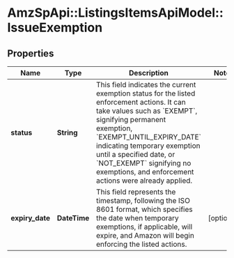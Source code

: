 # AmzSpApi::ListingsItemsApiModel::IssueExemption

## Properties
Name | Type | Description | Notes
------------ | ------------- | ------------- | -------------
**status** | **String** | This field indicates the current exemption status for the listed enforcement actions. It can take values such as &#x60;EXEMPT&#x60;, signifying permanent exemption, &#x60;EXEMPT_UNTIL_EXPIRY_DATE&#x60; indicating temporary exemption until a specified date, or &#x60;NOT_EXEMPT&#x60; signifying no exemptions, and enforcement actions were already applied. | 
**expiry_date** | **DateTime** | This field represents the timestamp, following the ISO 8601 format, which specifies the date when temporary exemptions, if applicable, will expire, and Amazon will begin enforcing the listed actions. | [optional] 

